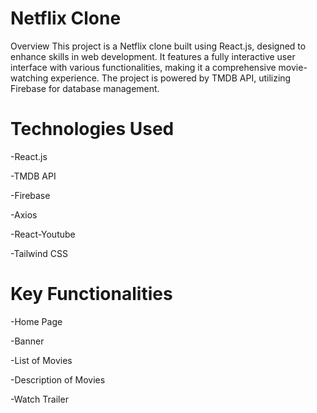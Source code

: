 # Netflix Clone


Overview
This project is a Netflix clone built using React.js, designed to enhance skills in web development. It features a fully interactive user interface with various functionalities, making it a comprehensive movie-watching experience. The project is powered by TMDB API, utilizing Firebase for database management.
# Technologies Used
-React.js

-TMDB API

-Firebase

-Axios


-React-Youtube

-Tailwind CSS






# Key Functionalities


-Home Page 

-Banner

-List of Movies

-Description of Movies

-Watch Trailer











